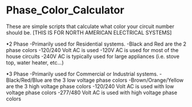 # Phase_Color_Calculator
These are simple scripts that calculate what color your circuit number should be.
[THIS IS FOR NORTH AMERICAN ELECTRICAL SYSTEMS]


•2 Phase 
-Primarily used for Residential systems.
-Black and Red are the 2 phase colors
-120/240 Volt AC is used
-120V AC is used for most of the house circuits
-240V AC is typically used for large appliances (i.e. stove top, water heater, etc...) 

•3 Phase
-Primarily used for Commercial or Industrial systems.
-Black/Red/Blue are the 3 low voltage phase colors
-Brown/Orange/Yellow are the 3 high voltage phase colors
-120/240 Volt AC is used with low voltage phase colors
-277/480 Volt AC is used with high voltage phase colors
